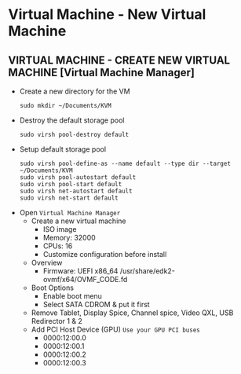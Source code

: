 # Virtual Machine - New Virtual Machine
## VIRTUAL MACHINE - CREATE NEW VIRTUAL MACHINE [Virtual Machine Manager]

- Create a new directory for the VM
  ```
  sudo mkdir ~/Documents/KVM
  ```
- Destroy the default storage pool
  ```
  sudo virsh pool-destroy default
  ```
- Setup default storage pool
  ```
  sudo virsh pool-define-as --name default --type dir --target ~/Documents/KVM
  sudo virsh pool-autostart default
  sudo virsh pool-start default
  sudo virsh net-autostart default
  sudo virsh net-start default
  ```
- Open `Virtual Machine Manager`
  - Create a new virtual machine
    - ISO image
    - Memory: 32000
    - CPUs: 16
    - Customize configuration before install
  - Overview
    - Firmware: UEFI x86_64 /usr/share/edk2-ovmf/x64/OVMF_CODE.fd
  - Boot Options
	  - Enable boot menu
	  - Select SATA CDROM & put it first
  - Remove Tablet, Display Spice, Channel spice, Video QXL, USB Redirector 1 & 2
  - Add PCI Host Device (GPU) `Use your GPU PCI buses`
    - 0000:12:00.0 
    - 0000:12:00.1 
    - 0000:12:00.2 
    - 0000:12:00.3
